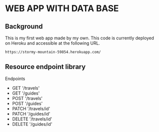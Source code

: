 # WEB APP WITH DATA BASE

## Background
This is my first web app made by my own. This code is currently deployed on Heroku and accessible at the following URL.

``` https://stormy-mountain-59854.herokuapp.com/ ```

## Resource endpoint library

Endpoints
- GET '/travels'
- GET '/guides'
- POST '/travels'
- POST '/guides'
- PATCH '/travels/id'
- PATCH '/guides/id'
- DELETE '/travels/id'
- DELETE '/guides/id'



